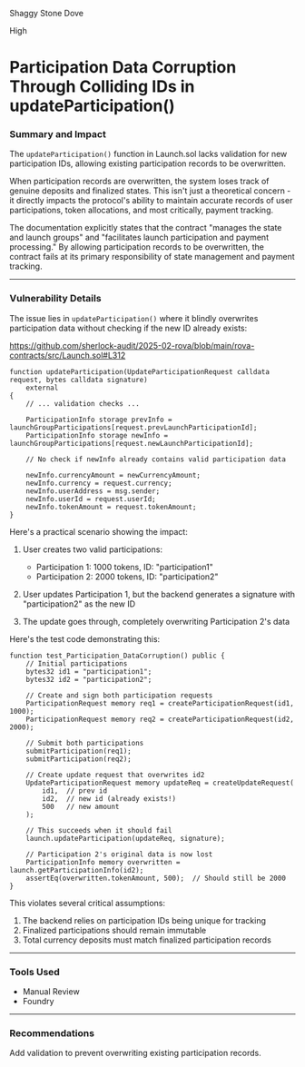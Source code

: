 Shaggy Stone Dove

High

# Participation Data Corruption Through Colliding IDs in updateParticipation()

### **Summary and Impact**  
The `updateParticipation()` function in Launch.sol lacks validation for new participation IDs, allowing existing participation records to be overwritten.

When participation records are overwritten, the system loses track of genuine deposits and finalized states. This isn't just a theoretical concern - it directly impacts the protocol's ability to maintain accurate records of user participations, token allocations, and most critically, payment tracking.

The documentation explicitly states that the contract "manages the state and launch groups" and "facilitates launch participation and payment processing." By allowing participation records to be overwritten, the contract fails at its primary responsibility of state management and payment tracking.

---
### **Vulnerability Details**  
The issue lies in `updateParticipation()` where it blindly overwrites participation data without checking if the new ID already exists:

https://github.com/sherlock-audit/2025-02-rova/blob/main/rova-contracts/src/Launch.sol#L312

```solidity
function updateParticipation(UpdateParticipationRequest calldata request, bytes calldata signature)
    external
{
    // ... validation checks ...
    
    ParticipationInfo storage prevInfo = launchGroupParticipations[request.prevLaunchParticipationId];
    ParticipationInfo storage newInfo = launchGroupParticipations[request.newLaunchParticipationId];
    
    // No check if newInfo already contains valid participation data
    
    newInfo.currencyAmount = newCurrencyAmount;
    newInfo.currency = request.currency;
    newInfo.userAddress = msg.sender;
    newInfo.userId = request.userId;
    newInfo.tokenAmount = request.tokenAmount;
}
```

Here's a practical scenario showing the impact:

1. User creates two valid participations:
   - Participation 1: 1000 tokens, ID: "participation1"
   - Participation 2: 2000 tokens, ID: "participation2"

2. User updates Participation 1, but the backend generates a signature with "participation2" as the new ID

3. The update goes through, completely overwriting Participation 2's data

Here's the test code demonstrating this:

```solidity
function test_Participation_DataCorruption() public {
    // Initial participations
    bytes32 id1 = "participation1";
    bytes32 id2 = "participation2";
    
    // Create and sign both participation requests
    ParticipationRequest memory req1 = createParticipationRequest(id1, 1000);
    ParticipationRequest memory req2 = createParticipationRequest(id2, 2000);
    
    // Submit both participations
    submitParticipation(req1);
    submitParticipation(req2);
    
    // Create update request that overwrites id2
    UpdateParticipationRequest memory updateReq = createUpdateRequest(
        id1,  // prev id
        id2,  // new id (already exists!)
        500   // new amount
    );
    
    // This succeeds when it should fail
    launch.updateParticipation(updateReq, signature);
    
    // Participation 2's original data is now lost
    ParticipationInfo memory overwritten = launch.getParticipationInfo(id2);
    assertEq(overwritten.tokenAmount, 500);  // Should still be 2000
}
```

This violates several critical assumptions:
1. The backend relies on participation IDs being unique for tracking
2. Finalized participations should remain immutable
3. Total currency deposits must match finalized participation records

---
### **Tools Used**  
- Manual Review
- Foundry

---
### **Recommendations**  
Add validation to prevent overwriting existing participation records.